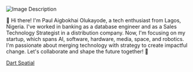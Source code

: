 ![Image Description](https://dartspatial.com.ng/log.png)

👋 Hi there! I'm Paul Aigbokhai Olukayode, a tech enthusiast from Lagos, Nigeria. I've worked in banking as a database engineer and as a Sales Technology Strategist in a distribution company. Now, I'm focusing on my startup, which spans AI, software, hardware, media, space, and robotics. I'm passionate about merging technology with strategy to create impactful change. Let's collaborate and shape the future together! 🚀

[Dart Spatial](http://dartspatial.com.ng/)
